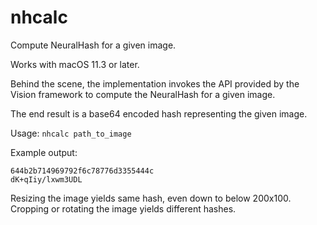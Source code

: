 # nhcalc

Compute NeuralHash for a given image.

Works with macOS 11.3 or later.

Behind the scene, the implementation invokes the API provided by the Vision framework to compute the NeuralHash for a given image.

The end result is a base64 encoded hash representing the given image.

Usage: `nhcalc path_to_image`

Example output: 

    644b2b714969792f6c78776d3355444c
    dK+qIiy/lxwm3UDL

Resizing the image yields same hash, even down to below 200x100. Cropping or rotating the image yields different hashes.
